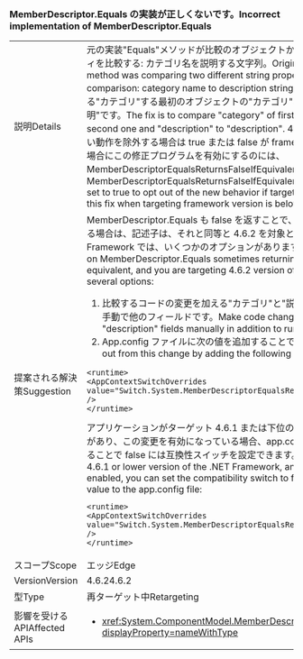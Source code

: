 ### <a name="incorrect-implementation-of-memberdescriptorequals"></a><span data-ttu-id="86ac9-101">MemberDescriptor.Equals の実装が正しくないです。</span><span class="sxs-lookup"><span data-stu-id="86ac9-101">Incorrect implementation of MemberDescriptor.Equals</span></span>

|   |   |
|---|---|
|<span data-ttu-id="86ac9-102">説明</span><span class="sxs-lookup"><span data-stu-id="86ac9-102">Details</span></span>|<span data-ttu-id="86ac9-103">元の実装&quot;Equals&quot;メソッドが比較のオブジェクトからの 2 つの別の文字列プロパティを比較する: カテゴリ名を説明する文字列。</span><span class="sxs-lookup"><span data-stu-id="86ac9-103">Original implementation of &quot;Equals&quot; method was comparing two different string properties from the objects under comparison: category name to description string.</span></span> <span data-ttu-id="86ac9-104">修正プログラムは、比較する&quot;カテゴリ&quot;する最初のオブジェクトの&quot;カテゴリ&quot;、2 つ目のおよび&quot;説明&quot;に&quot;説明&quot;です。</span><span class="sxs-lookup"><span data-stu-id="86ac9-104">The fix is to compare &quot;category&quot; of first object to &quot;category&quot; of the second one and &quot;description&quot; to &quot;description&quot;.</span></span> <span data-ttu-id="86ac9-105">4.6.2 を対象とする場合に、新しい動作を除外する場合は true または false が framework バージョン 4.6.2 を下回る場合にこの修正プログラムを有効にするのには、MemberDescriptorEqualsReturnsFalseIfEquivalent 構成値を設定できます。</span><span class="sxs-lookup"><span data-stu-id="86ac9-105">MemberDescriptorEqualsReturnsFalseIfEquivalent configuration value can be set to true to opt out of the new behavior if targeting 4.6.2 or to false to enable this fix when targeting framework version is below 4.6.2.</span></span>|
|<span data-ttu-id="86ac9-106">提案される解決策</span><span class="sxs-lookup"><span data-stu-id="86ac9-106">Suggestion</span></span>|<span data-ttu-id="86ac9-107">MemberDescriptor.Equals も false を返すことで、アプリケーションが依存している場合は、記述子は、それと同等と 4.6.2 を対象としているバージョンの .NET Framework では、いくつかのオプションがあります。</span><span class="sxs-lookup"><span data-stu-id="86ac9-107">If your application depends on MemberDescriptor.Equals sometimes returning false when descriptors are equivalent, and you are targeting 4.6.2 version of the .NET Framework, you have several options:</span></span><ol><li><span data-ttu-id="86ac9-108">比較するコードの変更を加える&quot;カテゴリ&quot;と&quot;説明&quot;Equals メソッドを実行する手動で他のフィールドです。</span><span class="sxs-lookup"><span data-stu-id="86ac9-108">Make code changes to compare &quot;category&quot; and &quot;description&quot; fields manually in addition to running Equals method.</span></span></li><li><span data-ttu-id="86ac9-109">App.config ファイルに次の値を追加することでこの変更から除外します。</span><span class="sxs-lookup"><span data-stu-id="86ac9-109">Opt out from this change by adding the following value to the app.config file:</span></span></li></ol><pre><code class="language-xml">&lt;runtime&gt;&#13;&#10;&lt;AppContextSwitchOverrides value=&quot;Switch.System.MemberDescriptorEqualsReturnsFalseIfEquivalent=true&quot; /&gt;&#13;&#10;&lt;/runtime&gt;&#13;&#10;</code></pre><span data-ttu-id="86ac9-110">アプリケーションがターゲット 4.6.1 または下位のバージョンの .NET Framework があり、この変更を有効になっている場合、app.config ファイルに次の値を追加することで false には互換性スイッチを設定できます。</span><span class="sxs-lookup"><span data-stu-id="86ac9-110">If your application targets 4.6.1 or lower version of the .NET Framework, and you want this change enabled, you can set the compatibility switch to false by adding the following value to the app.config file:</span></span><pre><code class="language-xml">&lt;runtime&gt;&#13;&#10;&lt;AppContextSwitchOverrides value=&quot;Switch.System.MemberDescriptorEqualsReturnsFalseIfEquivalent=false&quot; /&gt;&#13;&#10;&lt;/runtime&gt;&#13;&#10;</code></pre>|
|<span data-ttu-id="86ac9-111">スコープ</span><span class="sxs-lookup"><span data-stu-id="86ac9-111">Scope</span></span>|<span data-ttu-id="86ac9-112">エッジ</span><span class="sxs-lookup"><span data-stu-id="86ac9-112">Edge</span></span>|
|<span data-ttu-id="86ac9-113">Version</span><span class="sxs-lookup"><span data-stu-id="86ac9-113">Version</span></span>|<span data-ttu-id="86ac9-114">4.6.2</span><span class="sxs-lookup"><span data-stu-id="86ac9-114">4.6.2</span></span>|
|<span data-ttu-id="86ac9-115">型</span><span class="sxs-lookup"><span data-stu-id="86ac9-115">Type</span></span>|<span data-ttu-id="86ac9-116">再ターゲット中</span><span class="sxs-lookup"><span data-stu-id="86ac9-116">Retargeting</span></span>|
|<span data-ttu-id="86ac9-117">影響を受ける API</span><span class="sxs-lookup"><span data-stu-id="86ac9-117">Affected APIs</span></span>|<ul><li><xref:System.ComponentModel.MemberDescriptor.Equals(System.Object)?displayProperty=nameWithType></li></ul>|

